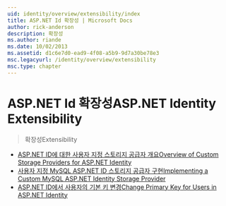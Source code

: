 ```yaml
---
uid: identity/overview/extensibility/index
title: ASP.NET Id 확장성 | Microsoft Docs
author: rick-anderson
description: 확장성
ms.author: riande
ms.date: 10/02/2013
ms.assetid: d1c6e7d0-ead9-4f08-a5b9-9d7a30be78e3
msc.legacyurl: /identity/overview/extensibility
msc.type: chapter
---
```

<a name="aspnet-identity-extensibility"></a><span data-ttu-id="57357-103">ASP.NET Id 확장성</span><span class="sxs-lookup"><span data-stu-id="57357-103">ASP.NET Identity Extensibility</span></span>
====================
> <span data-ttu-id="57357-104">확장성</span><span class="sxs-lookup"><span data-stu-id="57357-104">Extensibility</span></span>


- [<span data-ttu-id="57357-105">ASP.NET ID에 대한 사용자 지정 스토리지 공급자 개요</span><span class="sxs-lookup"><span data-stu-id="57357-105">Overview of Custom Storage Providers for ASP.NET Identity</span></span>](overview-of-custom-storage-providers-for-aspnet-identity.md)
- [<span data-ttu-id="57357-106">사용자 지정 MySQL ASP.NET ID 스토리지 공급자 구현</span><span class="sxs-lookup"><span data-stu-id="57357-106">Implementing a Custom MySQL ASP.NET Identity Storage Provider</span></span>](implementing-a-custom-mysql-aspnet-identity-storage-provider.md)
- [<span data-ttu-id="57357-107">ASP.NET ID에서 사용자의 기본 키 변경</span><span class="sxs-lookup"><span data-stu-id="57357-107">Change Primary Key for Users in ASP.NET Identity</span></span>](change-primary-key-for-users-in-aspnet-identity.md)
